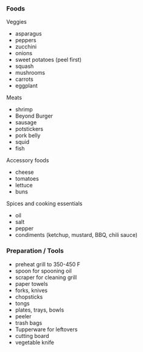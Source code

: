 ### Foods

Veggies

- asparagus
- peppers
- zucchini
- onions
- sweet potatoes (peel first)
- squash
- mushrooms
- carrots
- eggplant

Meats

- shrimp
- Beyond Burger
- sausage
- potstickers
- pork belly
- squid
- fish

Accessory foods

- cheese
- tomatoes
- lettuce
- buns

Spices and cooking essentials

- oil
- salt
- pepper
- condiments (ketchup, mustard, BBQ, chili sauce)


### Preparation / Tools

- preheat grill to 350-450 F
- spoon for spooning oil
- scraper for cleaning grill
- paper towels
- forks, knives
- chopsticks
- tongs
- plates, trays, bowls
- peeler
- trash bags
- Tupperware for leftovers
- cutting board
- vegetable knife
